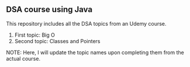 ## DSA course using Java

This repository includes all the DSA topics from an Udemy course. 

1. First topic: Big O
2. Second topic: Classes and Pointers

NOTE: Here, I will update the topic names upon completing them from the actual course. 
